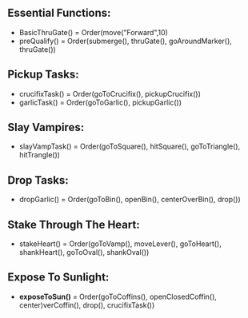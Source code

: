 ## Essential Functions:
 - BasicThruGate() = Order(move("Forward",10)
 - preQualify() = Order(submerge(), thruGate(), goAroundMarker(), thruGate())
## Pickup Tasks:
 - crucifixTask() = Order(goToCrucifix(), pickupCrucifix())
 - garlicTask() = Order(goToGarlic(), pickupGarlic())
## Slay Vampires:
 - slayVampTask() = Order(goToSquare(), hitSquare(), goToTriangle(), hitTrangle())
## Drop Tasks:
 - dropGarlic() = Order(goToBin(), openBin(), centerOverBin(), drop())
## Stake Through The Heart:
 - stakeHeart() = Order(goToVamp(), moveLever(), goToHeart(), shankHeart(), goToOval(), shankOval())
## Expose To Sunlight:
 - **exposeToSun()** = Order(goToCoffins(), openClosedCoffin(), center)verCoffin(), drop(), crucifixTask())

